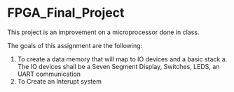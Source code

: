 # FPGA_Final_Project
This project is an improvement on a microprocessor done in class.

The goals of this assignment are the following:
  1. To create a data memory that will map to IO devices and a basic stack
      a. The IO devices shall be a Seven Segment Display, Switches, LEDS, an UART communication
  2. To Create an Interupt system
